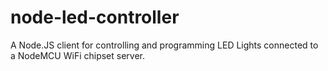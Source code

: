 # node-led-controller
A Node.JS client for controlling and programming LED Lights connected to a NodeMCU WiFi chipset server. 
